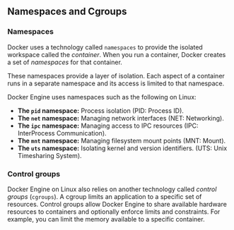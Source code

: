 <h2>Namespaces and Cgroups</h2>

<h3 id="namespaces">Namespaces</h3>
<p>Docker uses a technology called&nbsp;<code class="highlighter-rouge">namespaces</code>&nbsp;to provide the isolated workspace called the&nbsp;<em>container</em>. When you run a container, Docker creates a set of&nbsp;<em>namespaces</em>&nbsp;for that container.</p>
<p>These namespaces provide a layer of isolation. Each aspect of a container runs in a separate namespace and its access is limited to that namespace.</p>
<p>Docker Engine uses namespaces such as the following on Linux:</p>
<ul>
<li><strong>The&nbsp;<code class="highlighter-rouge">pid</code>&nbsp;namespace:</strong>&nbsp;Process isolation (PID: Process ID).</li>
<li><strong>The&nbsp;<code class="highlighter-rouge">net</code>&nbsp;namespace:</strong>&nbsp;Managing network interfaces (NET: Networking).</li>
<li><strong>The&nbsp;<code class="highlighter-rouge">ipc</code>&nbsp;namespace:</strong>&nbsp;Managing access to IPC resources (IPC: InterProcess Communication).</li>
<li><strong>The&nbsp;<code class="highlighter-rouge">mnt</code>&nbsp;namespace:</strong>&nbsp;Managing filesystem mount points (MNT: Mount).</li>
<li><strong>The&nbsp;<code class="highlighter-rouge">uts</code>&nbsp;namespace:</strong>&nbsp;Isolating kernel and version identifiers. (UTS: Unix Timesharing System).</li>
</ul>
<h3 id="control-groups">Control groups</h3>
<p>Docker Engine on Linux also relies on another technology called&nbsp;<em>control groups</em>&nbsp;(<code class="highlighter-rouge">cgroups</code>). A cgroup limits an application to a specific set of resources. Control groups allow Docker Engine to share available hardware resources to containers and optionally enforce limits and constraints. For example, you can limit the memory available to a specific container.</p>
